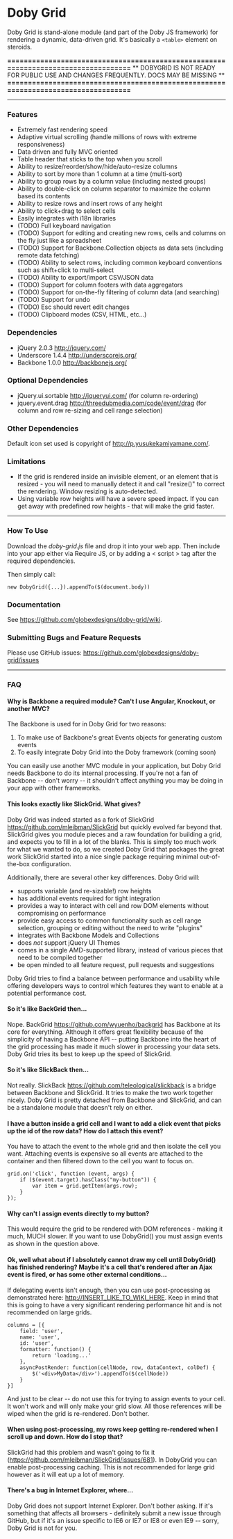 Doby Grid
=========

Doby Grid is stand-alone module (and part of the Doby JS framework) for rendering a dynamic, data-driven grid. It's basically a `<table>` element on steroids.

**===================================================================================**
** DOBYGRID IS NOT READY FOR PUBLIC USE AND CHANGES FREQUENTLY. DOCS MAY BE MISSING  **
**===================================================================================**

---

### Features

- Extremely fast rendering speed
- Adaptive virtual scrolling (handle millions of rows with extreme responsiveness)
- Data driven and fully MVC oriented
- Table header that sticks to the top when you scroll
- Ability to resize/reorder/show/hide/auto-resize columns
- Ability to sort by more than 1 column at a time (multi-sort)
- Ability to group rows by a column value (including nested groups)
- Ability to double-click on column separator to maximize the column based its contents
- Ability to resize rows and insert rows of any height
- Ability to click+drag to select cells
- Easily integrates with i18n libraries
- (TODO) Full keyboard navigation
- (TODO) Support for editing and creating new rows, cells and columns on the fly just like a spreadsheet
- (TODO) Support for Backbone.Collection objects as data sets (including remote data fetching)
- (TODO) Ability to select rows, including common keyboard conventions such as shift+click to multi-select
- (TODO) Ability to export/import CSV/JSON data
- (TODO) Support for column footers with data aggregators
- (TODO) Support for on-the-fly filtering of column data (and searching)
- (TODO) Support for undo
- (TODO) Esc should revert edit changes
- (TODO) Clipboard modes (CSV, HTML, etc...)

### Dependencies

- jQuery 2.0.3 <http://jquery.com/>
- Underscore 1.4.4 <http://underscorejs.org/>
- Backbone 1.0.0 <http://backbonejs.org/>

### Optional Dependencies

- jQuery.ui.sortable <http://jqueryui.com/> (for column re-ordering)
- jquery.event.drag <http://threedubmedia.com/code/event/drag> (for column and row re-sizing and cell range selection)

### Other Dependencies

Default icon set used is copyright of <http://p.yusukekamiyamane.com/>.

### Limitations

- If the grid is rendered inside an invisible element, or an element that is resized - you will need to manually detect it and call "resize()" to correct the rendering. Window resizing is auto-detected.
- Using variable row heights will have a severe speed impact. If you can get away with predefined row heights - that will make the grid faster.

---

### How To Use

Download the *doby-grid.js* file and drop it into your web app. Then include into your app either via Require JS, or by adding a < script > tag after the required dependencies.

Then simply call:

	new DobyGrid({...}).appendTo($(document.body))

### Documentation

See <https://github.com/globexdesigns/doby-grid/wiki>.

### Submitting Bugs and Feature Requests

Please use GitHub issues: <https://github.com/globexdesigns/doby-grid/issues>

---

### FAQ

#### Why is Backbone a required module? Can't I use Angular, Knockout, or another MVC?

The Backbone is used for in Doby Grid for two reasons:

1) To make use of Backbone's great Events objects for generating custom events
2) To easily integrate Doby Grid into the Doby framework (coming soon)

You can easily use another MVC module in your application, but Doby Grid needs Backbone to do its internal processing. If you're not a fan of Backbone -- don't worry -- it shouldn't affect anything you may be doing in your app with other frameworks.

#### This looks exactly like SlickGrid. What gives?

Doby Grid was indeed started as a fork of SlickGrid <https://github.com/mleibman/SlickGrid> but quickly evolved far beyond that. SlickGrid gives you module pieces and a raw foundation for building a grid, and expects you to fill in a lot of the blanks. This is simply too much work for what we wanted to do, so we created Doby Grid that packages the great work SlickGrid started into a nice single package requiring minimal out-of-the-box configuration.

Additionally, there are several other key differences. Doby Grid will:

- supports variable (and re-sizable!) row heights
- has additional events required for tight integration
- provides a way to interact with cell and row DOM elements without compromising on performance
- provide easy access to common functionality such as cell range selection, grouping or editing without the need to write "plugins"
- integrates with Backbone Models and Collections
- does *not* support jQuery UI Themes
- comes in a single AMD-supported library, instead of various pieces that need to be compiled together
- be open minded to all feature request, pull requests and suggestions

Doby Grid tries to find a balance between performance and usability while offering developers ways to control which features they want to enable at a potential performance cost.

#### So it's like BackGrid then...

Nope. BackGrid <https://github.com/wyuenho/backgrid> has Backbone at its core for everything. Although it offers great flexibility because of the simplicity of having a Backbone API -- putting Backbone into the heart of the grid processing has made it much slower in processing your data sets. Doby Grid tries its best to keep up the speed of SlickGrid.

#### So it's like SlickBack then...

Not really. SlickBack <https://github.com/teleological/slickback> is a bridge between Backbone and SlickGrid. It tries to make the two work together nicely. Doby Grid is pretty detached from Backbone and SlickGrid, and can be a standalone module that doesn't rely on either.

#### I have a button inside a grid cell and I want to add a click event that picks up the id of the row data? How do I attach this event?

You have to attach the event to the whole grid and then isolate the cell you want. Attaching events is expensive so all events are attached to the container and then filtered down to the cell you want to focus on.

```
grid.on('click', function (event, args) {
	if ($(event.target).hasClass("my-button")) {
		var item = grid.getItem(args.row);
	}
});
```

#### Why can't I assign events directly to my button?

This would require the grid to be rendered with DOM references - making it much, MUCH slower. If you want to use DobyGrid() you must assign events as shown in the question above.

#### Ok, well what about if I absolutely cannot draw my cell until DobyGrid() has finished rendering? Maybe it's a cell that's rendered after an Ajax event is fired, or has some other external conditions...

If delegating events isn't enough, then you can use post-processing as demonstrated here: <http://INSERT_LIKE_TO_WIKI_HERE>. Keep in mind that this is going to have a very significant rendering performance hit and is not recommended on large grids.

```
columns = [{
	field: 'user',
	name: 'user',
	id: 'user',
	formatter: function() {
		return 'loading...'
	},
	asyncPostRender: function(cellNode, row, dataContext, colDef) {
		$('<div>MyData</div>').appendTo($(cellNode))
	}
}]
```

And just to be clear -- do not use this for trying to assign events to your cell. It won't work and will only make your grid slow. All those references will be wiped when the grid is re-rendered. Don't bother.

#### When using post-processing, my rows keep getting re-rendered when I scroll up and down. How do I stop that?

SlickGrid had this problem and wasn't going to fix it (<https://github.com/mleibman/SlickGrid/issues/681>). In DobyGrid you can enable post-processing caching. This is not recommended for large grid however as it will eat up a lot of memory.

#### There's a bug in Internet Explorer, where...

Doby Grid does not support Internet Explorer. Don't bother asking. If it's something that affects all browsers - definitely submit a new issue through GitHub, but if it's an issue specific to IE6 or IE7 or IE8 or even IE9 -- sorry, Doby Grid is not for you.